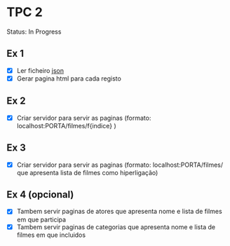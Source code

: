 # TPC 2

Status: In Progress

## Ex 1

- [x]  Ler ficheiro [json](https://epl.di.uminho.pt/~jcr/AULAS/ATP2021/datasets/cinemaATP.json)
- [x]  Gerar pagina html para cada registo

## Ex 2

- [x]  Criar servidor para servir as paginas (formato: localhost:PORTA/filmes/f{indice} )

## Ex 3

- [x]  Criar servidor para servir as paginas (formato: localhost:PORTA/filmes/ que apresenta lista de filmes como hiperligação)

## Ex 4 (opcional)

- [x]  Tambem servir paginas de atores que apresenta nome e lista de filmes em que participa
- [x]  Tambem servir paginas de categorias que apresenta nome e lista de filmes em que incluidos